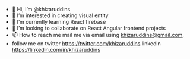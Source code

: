 - 👋 Hi, I’m @khizaruddins
- 👀 I’m interested in creating visual entity
- 🌱 I’m currently learning React firebase
- 💞️ I’m looking to collaborate on React Angular frontend projects
- 📫 How to reach me mail me via email using khizaruddins@gmail.com, 
- follow me on twitter https://twitter.com/khizaruddins linkedin https://linkedin.com/in/khizaruddins

<!---
khizaruddins/khizaruddins is a ✨ special ✨ repository because its `README.md` (this file) appears on your GitHub profile.
You can click the Preview link to take a look at your changes.
--->
